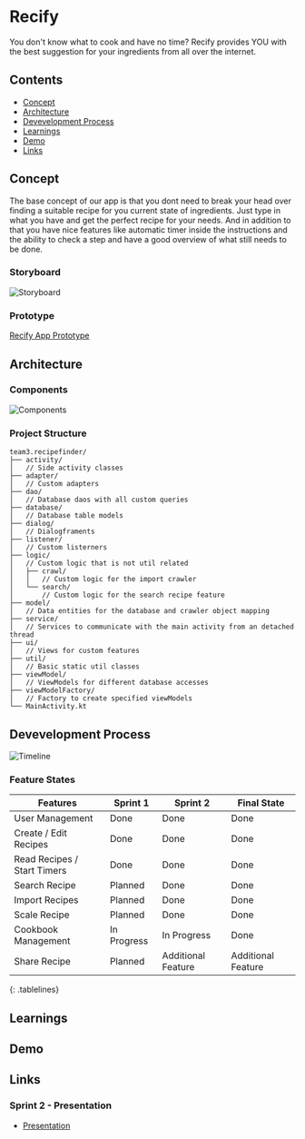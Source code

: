 # Recify
You don't know what to cook and have no time? Recify provides YOU with the best suggestion for your ingredients from all over the internet.
## Contents
* [Concept](#concept)  
* [Architecture](#architecture)  
* [Devevelopment Process](#devprocess) 
* [Learnings](#learnings) 
* [Demo](#demo) 
* [Links](#links) 
 
<a name="concept"/>

## Concept
The base concept of our app is that you dont need to break your head over finding a suitable recipe for you current state of ingredients. Just type in what you have and get the perfect recipe for your needs. And in addition to that you have nice features like automatic timer inside the instructions and the ability to check a step and have a good overview of what still needs to be done.
### Storyboard
![Storyboard](https://github.com/mobileappdevhm20/team-project-team_3/raw/develop/docs/recipefinder.png "Storyboard")
### Prototype
[Recify App Prototype](https://www.figma.com/proto/6evHuOysZnhX9llKyLIDB6/Recify?node-id=1%3A8&scaling=scale-down)

<a name="architecture"/>

## Architecture
### Components
![Components](https://raw.githubusercontent.com/mobileappdevhm20/team-project-team_3/gh-pages/docs/components.png "Components")
### Project Structure
```
team3.recipefinder/
├── activity/
│   // Side activity classes
├── adapter/
│   // Custom adapters
├── dao/
│   // Database daos with all custom queries
├── database/
│   // Database table models
├── dialog/
│   // Dialogframents
├── listener/
│   // Custom listerners
├── logic/
│   // Custom logic that is not util related
│   ├── crawl/
│   │   // Custom logic for the import crawler
│   └── search/
│       // Custom logic for the search recipe feature
├── model/
│   // Data entities for the database and crawler object mapping
├── service/
│   // Services to communicate with the main activity from an detached thread
├── ui/
│   // Views for custom features
├── util/
│   // Basic static util classes
├── viewModel/
│   // ViewModels for different database accesses
├── viewModelFactory/
│   // Factory to create specified viewModels
└── MainActivity.kt
```

<a name="devprocess"/>

## Devevelopment Process
![Timeline](https://raw.githubusercontent.com/mobileappdevhm20/team-project-team_3/gh-pages/docs/timeline.png "Timeline")
### Feature States
<style>
.tablelines table, .tablelines td, .tablelines th {
        border: 1px solid black;
        }
</style>

| Features | Sprint 1 | Sprint 2 | Final State |
| ------ | ------ | ------ | ------ |
| User Management | Done | Done | Done |
| Create / Edit Recipes | Done | Done | Done |
| Read Recipes / Start Timers | Done | Done | Done |
| Search Recipe | Planned | Done | Done |
| Import Recipes | Planned | Done | Done |
| Scale Recipe | Planned | Done | Done |
| Cookbook Management | In Progress | In Progress | Done |
| Share Recipe | Planned | Additional Feature | Additional Feature |
{: .tablelines}
<a name="learnings"/>

## Learnings

<a name="demo"/>

## Demo

<a name="links"/>

## Links
### Sprint 2 - Presentation
* [Presentation](https://docs.google.com/presentation/d/1J1FMQb8dLY3UUmCycBY6zfTF4ZKT6R_gjU5TsndktBA/edit?usp=sharing)
